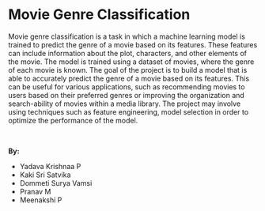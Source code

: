 <h1>
  Movie Genre Classification
</h1>
<p>
  Movie genre classification is a task in which a machine learning model is trained to predict the genre of a movie based on its features. These features can include information about the plot, characters, and other elements of the movie. The model is trained using a dataset of movies, where the genre of each movie is known. The goal of the project is to build a model that is able to accurately predict the genre of a movie based on its features. This can be useful for various applications, such as recommending movies to users based on their preferred genres or improving the organization and search-ability of movies within a media library. The project may involve using techniques such as feature engineering, model selection in order to optimize the performance of the model.
</p></br>
<p>
  <b>
    By:
   </b>
  </br>
  <ul>
    <li>
      <span>
        Yadava Krishnaa P
      </span></br>
    </li>
    <li>
      <span>
        Kaki Sri Satvika
      </span></br>
    </li>
    <li>
      <span>
        Dommeti Surya Vamsi
      </span></br>
    </li>
    <li>
      <span>
        Pranav M
      </span></br>
    </li>
    <li>
      <span>
        Meenakshi P
      </span></br>
    </li>
  </ul>
</p>

